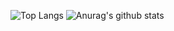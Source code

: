 ![Top Langs](https://github-readme-stats.vercel.app/api/top-langs/?username=DamiDoop&count_private=false&locale=en&theme=tokyonight&layout=donut)
![Anurag's github stats](https://github-readme-stats.vercel.app/api?username=DamiDoop&show_icons=true&locale=en&theme=tokyonight)

